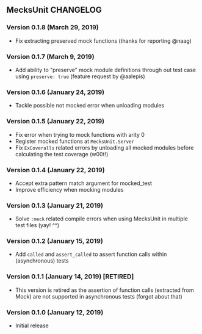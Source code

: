 ## MecksUnit CHANGELOG

### Version 0.1.8 (March 29, 2019)

* Fix extracting preserved mock functions (thanks for reporting @naag)

### Version 0.1.7 (March 9, 2019)

* Add ability to "preserve" mock module definitions through out test case using `preserve: true` (feature request by @aalepis)

### Version 0.1.6 (January 24, 2019)

* Tackle possible not mocked error when unloading modules

### Version 0.1.5 (January 22, 2019)

* Fix error when trying to mock functions with arity 0
* Register mocked functions at `MecksUnit.Server`
* Fix `ExCoveralls` related errors by unloading all mocked modules before calculating the test coverage (w00t!)

### Version 0.1.4 (January 22, 2019)

* Accept extra pattern match argument for mocked_test
* Improve efficiency when mocking modules

### Version 0.1.3 (January 21, 2019)

* Solve `:meck` related compile errors when using MecksUnit in multiple test files (yay! ^^)

### Version 0.1.2 (January 15, 2019)

* Add `called` and `assert_called` to assert function calls within (asynchronous) tests

### Version 0.1.1 (January 14, 2019) [RETIRED]

* This version is retired as the assertion of function calls (extracted from Mock) are not supported in asynchronous tests (forgot about that)

### Version 0.1.0 (January 12, 2019)

* Initial release

